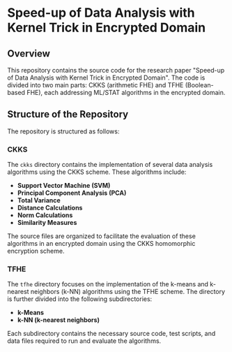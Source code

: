 # Speed-up of Data Analysis with Kernel Trick in Encrypted Domain

## Overview

This repository contains the source code for the research paper "Speed-up of Data Analysis with Kernel Trick in Encrypted Domain". The code is divided into two main parts: CKKS (arithmetic FHE) and TFHE (Boolean-based FHE), each addressing ML/STAT algorithms in the encrypted domain.

## Structure of the Repository

The repository is structured as follows:

### CKKS

The `ckks` directory contains the implementation of several data analysis algorithms using the CKKS scheme. These algorithms include:

- **Support Vector Machine (SVM)**
- **Principal Component Analysis (PCA)**
- **Total Variance**
- **Distance Calculations**
- **Norm Calculations**
- **Similarity Measures**

The source files are organized to facilitate the evaluation of these algorithms in an encrypted domain using the CKKS homomorphic encryption scheme.

### TFHE

The `tfhe` directory focuses on the implementation of the k-means and k-nearest neighbors (k-NN) algorithms using the TFHE scheme. The directory is further divided into the following subdirectories:

- **k-Means**
- **k-NN (k-nearest neighbors)**

Each subdirectory contains the necessary source code, test scripts, and data files required to run and evaluate the algorithms.
